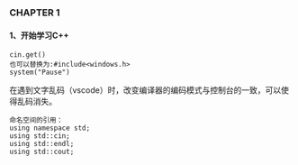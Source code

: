 ### CHAPTER 1

#### 1、开始学习C++

```
cin.get()
也可以替换为:#include<windows.h>
system("Pause")
```

在遇到文字乱码（vscode）时，改变编译器的编码模式与控制台的一致，可以使得乱码消失。

```
命名空间的引用：
using namespace std;
using std::cin;
using std::endl;
using std::cout;
```

